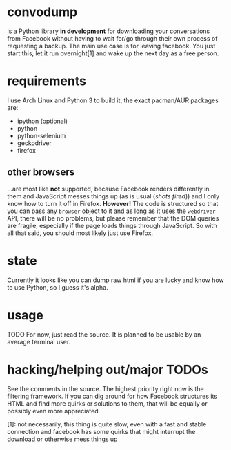 # convodump
is a Python library **in development** for downloading your conversations from Facebook without having to wait for/go through their own process of requesting a backup. The main use case is for leaving facebook. You just start this, let it run overnight[1] and wake up the next day as a free person.

# requirements
I use Arch Linux and Python 3 to build it, the exact pacman/AUR packages are:
 - ipython (optional)
 - python
 - python-selenium
 - geckodriver
 - firefox
## other browsers
...are most like **not** supported, because Facebook renders differently in them and JavaScript messes things up (as is usual (*shots fired*)) and I only know how to turn it off in Firefox.
**However!** The code is structured so that you can pass any `browser` object to it and as long as it uses the `webdriver` API, there will be no problems, but please remember that the DOM queries are fragile, especially if the page loads things through JavaScript.
So with all that said, you should most likely just use Firefox.


# state
Currently it looks like you can dump raw html if you are lucky and know how to use Python, so I guess it's alpha.

# usage
TODO
For now, just read the source. It is planned to be usable by an average terminal user.

# hacking/helping out/major TODOs
See the comments in the source. The highest priority right now is the filtering framework. If you can dig around for how Facebook structures its HTML and find more quirks or solutions to them, that will be equally or possibly even more appreciated.

[1]: not necessarily, this thing is quite slow, even with a fast and stable connection and facebook has some quirks that might interrupt the download or otherwise mess things up
